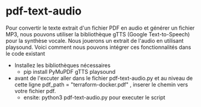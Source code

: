 # pdf-text-audio

Pour convertir le texte extrait d'un fichier PDF en audio et générer un fichier MP3, nous pouvons utiliser la bibliothèque gTTS (Google Text-to-Speech) pour la synthèse vocale. Nous jouerons un extrait de l'audio en utilisant playsound. Voici comment nous pouvons intégrer ces fonctionnalités dans le code existant 

* Installez les bibliothèques nécessaires  
  * pip install PyMuPDF gTTS playsound
* avant de l'excuter aller dans le fichier pdf-text-audio.py et au niveau de cette ligne     pdf_path = "terraform-docker.pdf" , inserer le chemin vers votre fichier pdf.
  * ensite: python3 pdf-text-audio.py pour executer le script 
 
